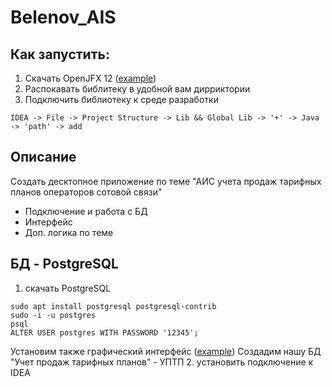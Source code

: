 # Belenov_AIS
## Как запустить:
1. Скачать OpenJFX 12 ([example](https://github.com/Devorlon/OpenJFX-Installation-Linux))
2. Распокавать библитеку в удобной вам дирриктории
3. Подключить библиотеку к среде разработки
```
IDEA -> File -> Project Structure -> Lib && Global Lib -> '+' -> Java -> 'path' -> add
```

## Описание
Создать десктопное приложение по теме "АИС учета продаж тарифных планов операторов сотовой связи"
- Подключение и работа с БД
- Интерфейс
- Доп. логика по теме

## БД - PostgreSQL
1. скачать PostgreSQL
```
sudo apt install postgresql postgresql-contrib
sudo -i -u postgres
psql
ALTER USER postgres WITH PASSWORD '12345';
``` 
Установим также графический интерфейс ([example](https://www.pgadmin.org/download/pgadmin-4-apt/))
Создадим нашу БД "Учет продаж тарифных планов" - УПТП
2. установить подключение к IDEA
